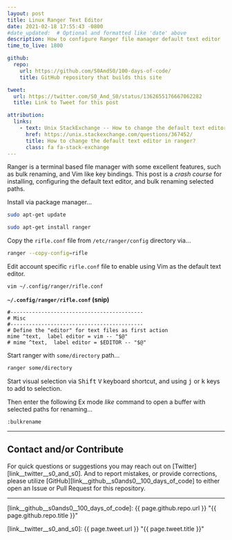 ```yaml
---
layout: post
title: Linux Ranger Text Editor
date: 2021-02-18 17:55:43 -0800
#date_updated:  # Optional and formatted like 'date' above
description: How to configure Ranger file manager default text editor
time_to_live: 1800

github:
  repo:
    url: https://github.com/S0AndS0/100-days-of-code/
    title: GitHub repository that builds this site

tweet:
  url: https://twitter.com/S0_And_S0/status/1362655176667062282
  title: Link to Tweet for this post

attribution:
  links:
    - text: Unix StackExchange -- How to change the default text editor in ranger?
      href: https://unix.stackexchange.com/questions/367452/
      title: How to change the default text editor in ranger?
      class: fa fa-stack-exchange
---
```




Ranger is a terminal based file manager with some excellent features, such as bulk renaming, and Vim like key bindings. This post is a _crash course_ for installing, configuring the default text editor, and bulk renaming selected paths.


Install via package manager...


```bash
sudo apt-get update

sudo apt-get install ranger
```


Copy the `rifle.conf` file from `/etc/ranger/config` directory via...


```bash
ranger --copy-config=rifle
```


Edit account specific `rifle.conf` file to enable using Vim as the default text editor.


```bash
vim ~/.config/ranger/rifle.conf
```


**`~/.config/ranger/rifle.conf` (snip)**


```
#-------------------------------------------
# Misc
#-------------------------------------------
# Define the "editor" for text files as first action
mime ^text,  label editor = vim -- "$@"
# mime ^text,  label editor = $EDITOR -- "$@"
```


Start ranger with `some/directory` path...


```bash
ranger some/directory
```


Start visual selection via <kbd>Shift</kbd> <kbd>V</kbd> keyboard shortcut, and using <kbd>j</kbd> or <kbd>k</kbd> keys to add to selection.


Then enter the following Ex mode _like_ command to open a buffer with selected paths for renaming...


```ranger
:bulkrename
```

______


## Contact and/or Contribute
[heading__contact_andor_contribute]: #contact-andor-contribute


For quick questions or suggestions you may reach out on [Twitter][link__twitter__s0_and_s0]. And to report mistakes, or provide corrections, please utilize [GitHub][link__github__s0ands0__100_days_of_code] to either open an Issue or Pull Request for this repository.


______



[link__github__s0ands0__100_days_of_code]: {{ page.github.repo.url }} "{{ page.github.repo.title }}"

[link__twitter__s0_and_s0]: {{ page.tweet.url }} "{{ page.tweet.title }}"

